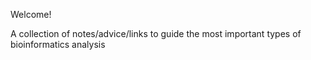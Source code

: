 Welcome!

A collection of notes/advice/links to guide the most important types of bioinformatics analysis
